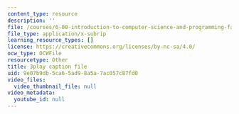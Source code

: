 ```yaml
---
content_type: resource
description: ''
file: /courses/6-00-introduction-to-computer-science-and-programming-fall-2008/9e07b9db5ca65ad98a5a7ac057c87fd0_Pfo7r6bjSqI.vtt
file_type: application/x-subrip
learning_resource_types: []
license: https://creativecommons.org/licenses/by-nc-sa/4.0/
ocw_type: OCWFile
resourcetype: Other
title: 3play caption file
uid: 9e07b9db-5ca6-5ad9-8a5a-7ac057c87fd0
video_files:
  video_thumbnail_file: null
video_metadata:
  youtube_id: null
---
```

